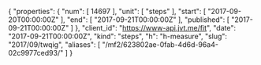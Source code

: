 {
  "properties": {
    "num": [
      14697
    ],
    "unit": [
      "steps"
    ],
    "start": [
      "2017-09-20T00:00:00Z"
    ],
    "end": [
      "2017-09-21T00:00:00Z"
    ],
    "published": [
      "2017-09-21T00:00:00Z"
    ]
  },
  "client_id": "https://www-api.jvt.me/fit",
  "date": "2017-09-21T00:00:00Z",
  "kind": "steps",
  "h": "h-measure",
  "slug": "2017/09/twqig",
  "aliases": [
    "/mf2/623802ae-0fab-4d6d-96a4-02c9977ced93/"
  ]
}
